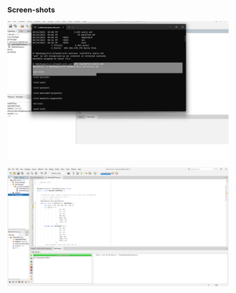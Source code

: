 ### Screen-shots

![Build process with Ant](https://github.com/huucuong-un/math-util-ant/blob/main/screenshot/build-process-with-ant.png)

![DDT source code with JUNIT](https://github.com/huucuong-un/math-util-ant/blob/main/screenshot/ddt-source-code-with-junit.png)